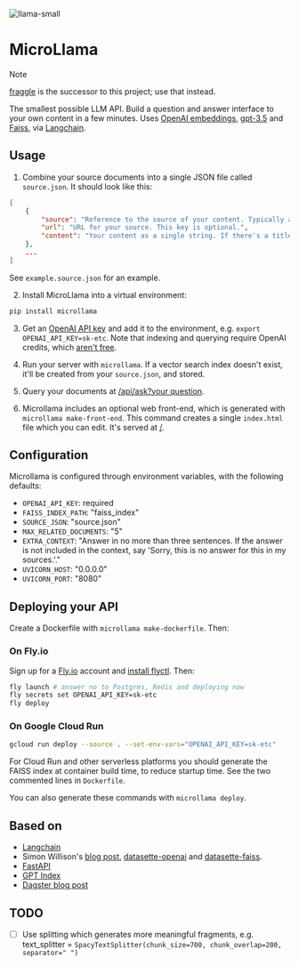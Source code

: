 ![llama-small](https://user-images.githubusercontent.com/15543/221690917-1ca1dcb7-4a88-4ef8-842c-98268e3f4e63.jpg)

# MicroLlama

> [!NOTE]  
> [fraggle](https://github.com/tomdyson/fraggle/) is the successor to this project; use that instead.

The smallest possible LLM API. Build a question and answer interface to your own
content in a few minutes. Uses
[OpenAI embeddings](https://platform.openai.com/docs/guides/embeddings/what-are-embeddings),
[gpt-3.5](https://platform.openai.com/docs/guides/chat) and
[Faiss](https://faiss.ai), via
[Langchain](https://langchain.readthedocs.io/en/latest/).

## Usage

1. Combine your source documents into a single JSON file called `source.json`.
   It should look like this:

```json
[
    {
        "source": "Reference to the source of your content. Typically a title.",
        "url": "URL for your source. This key is optional.",
        "content": "Your content as a single string. If there's a title or summary, put these first, separated by new lines."
    }, 
    ...
]
```

See `example.source.json` for an example.

2. Install MicroLlama into a virtual environment:

```bash
pip install microllama
```

3. Get an [OpenAI API key](https://platform.openai.com/account/api-keys) and add
   it to the environment, e.g. `export OPENAI_API_KEY=sk-etc`. Note that
   indexing and querying require OpenAI credits, which
   [aren't free](https://openai.com/api/pricing/).

4. Run your server with `microllama`. If a vector search index doesn't exist,
   it'll be created from your `source.json`, and stored.

5. Query your documents at
   [/api/ask?your question](http://127.0.0.1:8000/api/ask?your%20question).

6. Microllama includes an optional web front-end, which is generated with
   `microllama make-front-end`. This command creates a single `index.html` file
   which you can edit. It's served at [/](http://127.0.0.1:8000/).

## Configuration

Microllama is configured through environment variables, with the following
defaults:

- `OPENAI_API_KEY`: required
- `FAISS_INDEX_PATH`: "faiss_index"
- `SOURCE_JSON`: "source.json"
- `MAX_RELATED_DOCUMENTS`: "5"
- `EXTRA_CONTEXT`: "Answer in no more than three sentences. If the answer is not
  included in the context, say 'Sorry, this is no answer for this in my
  sources.'."
- `UVICORN_HOST`: "0.0.0.0"
- `UVICORN_PORT`: "8080"

## Deploying your API

Create a Dockerfile with `microllama make-dockerfile`. Then:

### On Fly.io

Sign up for a [Fly.io](https://fly.io) account and
[install flyctl](https://fly.io/docs/hands-on/install-flyctl/). Then:

```bash
fly launch # answer no to Postgres, Redis and deploying now 
fly secrets set OPENAI_API_KEY=sk-etc 
fly deploy
```

### On Google Cloud Run

```bash
gcloud run deploy --source . --set-env-vars="OPENAI_API_KEY=sk-etc"
```

For Cloud Run and other serverless platforms you should generate the FAISS index
at container build time, to reduce startup time. See the two commented lines in
`Dockerfile`.

You can also generate these commands with `microllama deploy`.

## Based on

- [Langchain](https://langchain.readthedocs.io/en/latest/)
- Simon Willison's
  [blog post](https://simonwillison.net/2023/Jan/13/semantic-search-answers/),
  [datasette-openai](https://datasette.io/plugins/datasette-openai) and
  [datasette-faiss](https://datasette.io/plugins/datasette-faiss).
- [FastAPI](https://fastapi.tiangolo.com)
- [GPT Index](https://gpt-index.readthedocs.io/en/latest/)
- [Dagster blog post](https://dagster.io/blog/chatgpt-langchain)

## TODO

- [ ] Use splitting which generates more meaningful fragments, e.g.
      text_splitter =
      `SpacyTextSplitter(chunk_size=700, chunk_overlap=200, separator=" ")`
